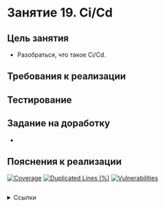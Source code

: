 # Занятие 19. Ci/Cd

## Цель занятия
- Разобраться, что такое Ci/Cd.
## Требования к реализации

## Тестирование
## Задание на доработку
- 
## Пояснения к реализации
[![Coverage](https://sonarcloud.io/api/project_badges/measure?project=vecnick_kpo-2025&metric=coverage)](https://sonarcloud.io/summary/new_code?id=vecnick_kpo-2025)
[![Duplicated Lines (%)](https://sonarcloud.io/api/project_badges/measure?project=vecnick_kpo-2025&metric=duplicated_lines_density)](https://sonarcloud.io/summary/new_code?id=vecnick_kpo-2025)
[![Vulnerabilities](https://sonarcloud.io/api/project_badges/measure?project=vecnick_kpo-2025&metric=vulnerabilities)](https://sonarcloud.io/summary/new_code?id=vecnick_kpo-2025)
```
```

<details> 
<summary>Ссылки</summary>
1. 
</details>